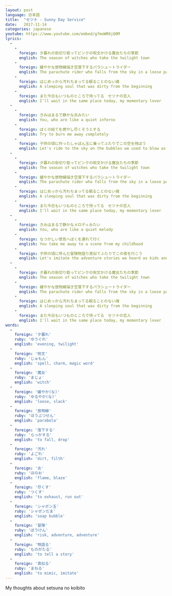 ```yaml
---
layout: post
language: 日本語
title:  "セツナ - Sunny Day Service"
date:   2017-11-14
categories: japanese
youtube: https://www.youtube.com/embed/gfmoWR6jQ0M
lyrics:
  -
    -
      foreign: 夕暮れの街切り取ってピンクの呪文かける魔女たちの季節
      english: The season of witches who take the twilight town
    -
      foreign: 緩やかな放物線描き空落下するパラシュートライダー
      english: The parachute rider who falls from the sky in a loose parabola
    -
      foreign: はじめっから汚れちまってる眠ることのない魂
      english: A sleeping soul that was dirty from the beginning
    -
      foreign: また今日もいつものところで待ってる　セツナの恋人
      english: I'll wait in the same place today, my momentary lover
  -
    -
      foreign: きみはまるで静かな炎みたい
      english: You, who are like a quiet inferno
    -
      foreign: ぼくの総てを燃やし尽くそうとする
      english: Try to burn me away completely
    -
      foreign: 子供の頃に作ったしゃぼん玉に乗ってふたりでこの空を飛ぼう
      english: Let's ride to the sky on the bubbles we used to blow as children
  -
    -
      foreign: 夕暮れの街切り取ってピンクの呪文かける魔女たちの季節
      english: The season of witches who take the twilight town
    -
      foreign: 緩やかな放物線描き空落下するパラシュートライダー
      english: The parachute rider who falls from the sky in a loose parabola
    -
      foreign: はじめっから汚れちまってる眠ることのない魂
      english: A sleeping soul that was dirty from the beginning
    -
      foreign: また今日もいつものところで待ってる　セツナの恋人
      english: I'll wait in the same place today, my momentary lover  
  -
    -
      foreign: きみはまるで静かなメロディみたい
      english: You, who are like a quiet melody
    -
      foreign: なつかしい景色へぼくを連れて行く
      english: You take me away to a scene from my childhood
    -
      foreign: 子供の頃に呼んだ冒険物語り真似てふたりでこの夜を行こう
      english: Let's imitate the adventure stories we heard as kids and go into the night
  -
    -
      foreign: 夕暮れの街切り取ってピンクの呪文かける魔女たちの季節
      english: The season of witches who take the twilight town
    -
      foreign: 緩やかな放物線描き空落下するパラシュートライダー
      english: The parachute rider who falls from the sky in a loose parabola
    -
      foreign: はじめっから汚れちまってる眠ることのない魂
      english: A sleeping soul that was dirty from the beginning
    -
      foreign: また今日もいつものところで待ってる　セツナの恋人
      english: I'll wait in the same place today, my momentary lover
words:
  -
    foreign: '夕暮れ'
    ruby: 'ゆうぐれ'
    english: 'evening, twilight'
  -
    foreign: '呪文'
    ruby: 'じゅもん'
    english: 'spell, charm, magic word'
  -
    foreign: '魔女'
    ruby: 'まじょ'
    english: 'witch'
  -
    foreign: '緩やか(な)'
    ruby: 'ゆるやか(な)'
    english: 'loose, slack'
  -
    foreign: '放物線'
    ruby: 'ほうぶつせん'
    english: 'parabola'
  -
    foreign: '落下する'
    ruby: 'らっかする'
    english: 'to fall, drop'
  -
    foreign: '汚れ'
    ruby: 'よごれ'
    english: 'dirt, filth'
  -
    foreign: '炎'
    ruby: 'ほのお'
    english: 'flame, blaze'
  -
    foreign: '尽くす'
    ruby: 'つくす'
    english: 'to exhaust, run out'
  -
    foreign: 'シャボン玉'
    ruby: 'シャボンだま'
    english: 'soap bubble'
  -
    foreign: '冒険'
    ruby: 'ぼうけん'
    english: 'risk, adventure, adventure'
  -
    foreign: '物語る'
    ruby: 'ものがたる'
    english: 'to tell a story'
  -
    foreign: '真似る'
    ruby: 'まねる'
    english: 'to mimic, imitate'
---
```

My thoughts about setsuna no koibito
